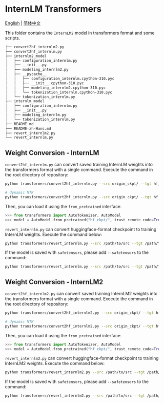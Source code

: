 # InternLM Transformers

[English](./README.md) |
[简体中文](./README-zh-Hans.md)

This folder contains the `InternLM2` model in transformers format and some scripts.

```bash
├── convert2hf_internlm2.py
├── convert2hf_internlm.py
├── internlm2_model
│   ├── configuration_internlm.py
│   ├── __init__.py
│   ├── modeling_internlm2.py
│   ├── __pycache__
│   │   ├── configuration_internlm.cpython-310.pyc
│   │   ├── __init__.cpython-310.pyc
│   │   ├── modeling_internlm2.cpython-310.pyc
│   │   └── tokenization_internlm.cpython-310.pyc
│   └── tokenization_internlm.py
├── internlm_model
│   ├── configuration_internlm.py
│   ├── __init__.py
│   ├── modeling_internlm.py
│   └── tokenization_internlm.py
├── README.md
├── README-zh-Hans.md
├── revert_internlm2.py
└── revert_internlm.py
```

## Weight Conversion - InternLM

`convert2hf_internlm.py` can convert saved training InternLM weights into the transformers format with a single command. Execute the command in the root directory of repository:

```bash
python transformers/convert2hf_internlm.py --src origin_ckpt/ --tgt hf_ckpt/ --tokenizer ./tools/v13.model --max_pos 4096 --rotary_type origin
```

```bash
# dynamic NTK
python transformers/convert2hf_internlm.py --src origin_ckpt/ --tgt hf_ckpt/ --tokenizer ./tools/v13.model --max_pos 4096 --rotary_type dynamic --scaling_factor 2.0
```

Then, you can load it using the `from_pretrained` interface:

```python
>>> from transformers import AutoTokenizer, AutoModel
>>> model = AutoModel.from_pretrained("hf_ckpt/", trust_remote_code=True).cuda()
```

`revert_internlm.py` can convert huggingface-format checkpoint to training InternLM weights. Execute the command below:

```bash
python transformers/revert_internlm.py --src /path/to/src --tgt /path/to/tgt --tp_size 2 --embed_split --use_flash --version 1
```

If the model is saved with `safetensors`, please add `--safetensors` to the command:

```bash
python transformers/revert_internlm.py --src /path/to/src --tgt /path/to/tgt --tp_size 2 --embed_split --use_flash --version 1 --safetensors
```

## Weight Conversion - InternLM2

`convert2hf_internlm2.py` can convert saved training InternLM2 weights into the transformers format with a single command. Execute the command in the root directory of repository:

```bash
python transformers/convert2hf_internlm2.py --src origin_ckpt/ --tgt hf_ckpt/ --tokenizer ./tools/v13.model --max_pos 32768 --rotary_type origin
```

```bash
# dynamic NTK
python transformers/convert2hf_internlm2.py --src origin_ckpt/ --tgt hf_ckpt/ --tokenizer ./tools/v13.model --max_pos 32768 --rotary_type dynamic --scaling_factor 2.0
```

Then, you can load it using the `from_pretrained` interface:

```python
>>> from transformers import AutoTokenizer, AutoModel
>>> model = AutoModel.from_pretrained("hf_ckpt/", trust_remote_code=True).cuda()
```

`revert_internlm2.py` can convert huggingface-format checkpoint to training InternLM2 weights. Execute the command below:

```bash
python transformers/revert_internlm2.py --src /path/to/src --tgt /path/to/tgt --tp_size 2 --embed_split --use_flash
```

If the model is saved with `safetensors`, please add `--safetensors` to the command:

```bash
python transformers/revert_internlm2.py --src /path/to/src --tgt /path/to/tgt --tp_size 2 --embed_split --use_flash --safetensors
```
